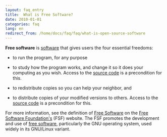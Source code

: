 ```yaml
---
layout: faq_entry
title:  What is Free Software? 
date: 2010-01-01
categories: faq
lang: en
redirect_from: /home/docs/faq/faq/what-is-open-source-software
---
```

**Free software** is [software](http://en.wikipedia.org/wiki/Software "Software") that gives users the four essential freedoms:

*   to run the program, for any purpose
*   to study how the program works, and change it so it does your computing as you wish.  Access to the [source code](http://en.wikipedia.org/wiki/Source_code) is a precondition for this. 
*   to redistribute copies so you can help your neighbor, and

*   to distribute copies of your modified versions to others.  Access to the [source code](http://en.wikipedia.org/wiki/Source_code) is a precondition for this.

For more information, see the definition of [Free Software](http://www.gnu.org/philosophy/free-sw.html) on the [Free Software Foundation's](http://www.fsf.org/) (FSF) website.  The FSF promotes the development and use of [free software](http://www.fsf.org/licensing/essays/free-sw.html), particularly the GNU operating system, used widely in its GNU/Linux variant.
